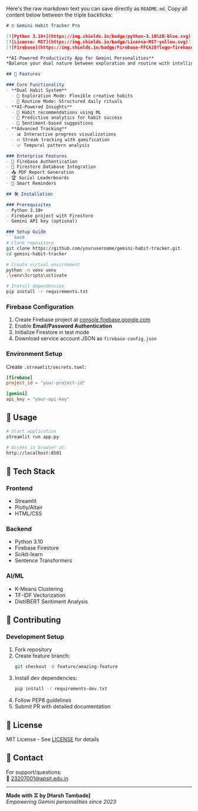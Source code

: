 Here's the raw markdown text you can save directly as `README.md`. Copy all content below between the triple backticks:

```markdown
# ♊ Gemini Habit Tracker Pro

[![Python 3.10+](https://img.shields.io/badge/python-3.10%2B-blue.svg)](https://www.python.org/downloads/)
[![License: MIT](https://img.shields.io/badge/License-MIT-yellow.svg)](https://opensource.org/licenses/MIT)
[![Firebase](https://img.shields.io/badge/Firebase-FFCA28?logo=firebase&logoColor=black)](https://firebase.google.com/)

**AI-Powered Productivity App for Gemini Personalities**  
*Balance your dual nature between exploration and routine with intelligent habit optimization*

## 🌟 Features

### Core Functionality
- **Dual Habit System**
  - 🚀 Exploration Mode: Flexible creative habits
  - 📅 Routine Mode: Structured daily rituals
- **AI-Powered Insights**
  - 🤖 Habit recommendations using ML
  - 🔮 Predictive analytics for habit success
  - 🧠 Sentiment-based suggestions
- **Advanced Tracking**
  - 📊 Interactive progress visualizations
  - 🔥 Streak tracking with gamification
  - 📈 Temporal pattern analysis

### Enterprise Features
- 🔐 Firebase Authentication
- 💾 Firestore Database Integration
- 📤 PDF Report Generation
- 🏆 Social Leaderboards
- 🔔 Smart Reminders

## 🛠️ Installation

### Prerequisites
- Python 3.10+
- Firebase project with Firestore
- Gemini API key (optional)

### Setup Guide
```bash
# Clone repository
git clone https://github.com/yourusername/gemini-habit-tracker.git
cd gemini-habit-tracker

# Create virtual environment
python -m venv venv
.\venv\Scripts\activate

# Install dependencies
pip install -r requirements.txt
```

### Firebase Configuration
1. Create Firebase project at [console.firebase.google.com](https://console.firebase.google.com/)
2. Enable **Email/Password Authentication**
3. Initialize Firestore in test mode
4. Download service account JSON as `firebase-config.json`

### Environment Setup
Create `.streamlit/secrets.toml`:
```toml
[firebase]
project_id = "your-project-id"

[gemini]
api_key = "your-api-key"
```

## 🚀 Usage
```bash
# Start application
streamlit run app.py

# Access in browser at:
http://localhost:8501
```

## 🧩 Tech Stack

### Frontend
- Streamlit
- Plotly/Altair
- HTML/CSS

### Backend
- Python 3.10
- Firebase Firestore
- Scikit-learn
- Sentence Transformers

### AI/ML
- K-Means Clustering
- TF-IDF Vectorization
- DistilBERT Sentiment Analysis

## 🤝 Contributing

### Development Setup
1. Fork repository
2. Create feature branch:
   ```bash
   git checkout -b feature/amazing-feature
   ```
3. Install dev dependencies:
   ```bash
   pip install -r requirements-dev.txt
   ```
4. Follow PEP8 guidelines
5. Submit PR with detailed documentation

## 📄 License
MIT License - See [LICENSE](LICENSE) for details

## 📧 Contact
For support/questions:  
📩 [23207001@apsit.edu.in](mailto:your.email@example.com)

---

**Made with ♊ by [Harsh Tambade]**  
*Empowering Gemini personalities since 2023*
